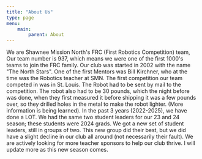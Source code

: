 ```yaml
---
title: "About Us"
type: page
menu:
    main:
        parent: About
---
```


We are Shawnee Mission North's FRC (First Robotics Competition) team, Our team number is 937, which means we were
one of the first 1000's teams to join the FRC family. Our club was started in 2002 with the name "The North Stars".
One of the first Mentors was Bill Kirchner, who at the time was the Robotics teacher at SMN. The first competition our team competed in was in St. Louis. The Robot had to be sent by mail to the competition. The robot also had to be 30 pounds, which the night before was done, when they first measured it before shipping it was a few pounds over, so they drilled holes in the metal to make the robot lighter. (More information is being learned). In the past 3 years (2022-2025), we have done a LOT. We had the same two student leaders for our 23 and 24 season; these students were 2024 grads. We got a new set of student leaders, still in groups of two. This new group did their best, but we did have a slight decline in our club all around (not necessarily their fault). We are actively looking for more teacher sponsors to help our club thrive. I will update more as this new season comes.
